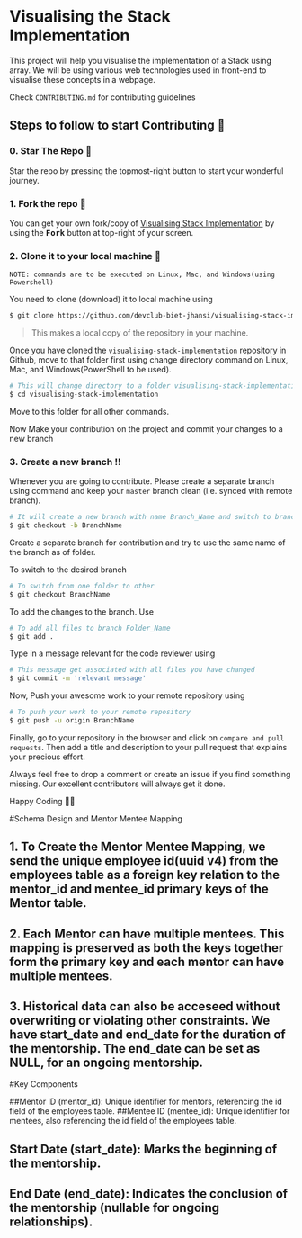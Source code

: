 # Visualising the Stack Implementation
This project will help you visualise the implementation of a Stack using array. We will be using various web technologies used in front-end to visualise these concepts in a webpage.

Check ``CONTRIBUTING.md`` for contributing guidelines


## Steps to follow to start Contributing :scroll:

### 0. Star The Repo :star2:

Star the repo by pressing the topmost-right button to start your wonderful journey.


### 1. Fork the repo :fork_and_knife:

You can get your own fork/copy of <a href="https://github.com/devclub-biet-jhansi/visualising-stack-implementation">Visualising Stack Implementation</a> by using the <kbd><b>Fork</b></kbd> button at top-right of your screen.


### 2. Clone it to your local machine :busts_in_silhouette:

`NOTE: commands are to be executed on Linux, Mac, and Windows(using Powershell)`

You need to clone (download) it to local machine using

```sh
$ git clone https://github.com/devclub-biet-jhansi/visualising-stack-implementation.git
```

> This makes a local copy of the repository in your machine.

Once you have cloned the `visualising-stack-implementation` repository in Github, move to that folder first using change directory command on Linux, Mac, and Windows(PowerShell to be used).

```sh
# This will change directory to a folder visualising-stack-implementation
$ cd visualising-stack-implementation
```

Move to this folder for all other commands.

Now Make your contribution on the project and commit your changes to a new branch

### 3. Create a new branch :bangbang:

Whenever you are going to contribute. Please create a separate branch using command and keep your `master` branch clean (i.e. synced with remote branch).

```sh
# It will create a new branch with name Branch_Name and switch to branch Folder_Name
$ git checkout -b BranchName
```

Create a separate branch for contribution and try to use the same name of the branch as of folder.

To switch to the desired branch

```sh
# To switch from one folder to other
$ git checkout BranchName
```

To add the changes to the branch. Use

```sh
# To add all files to branch Folder_Name
$ git add .
```

Type in a message relevant for the code reviewer using

```sh
# This message get associated with all files you have changed
$ git commit -m 'relevant message'
```

Now, Push your awesome work to your remote repository using

```sh
# To push your work to your remote repository
$ git push -u origin BranchName
```

Finally, go to your repository in the browser and click on `compare and pull requests`.
Then add a title and description to your pull request that explains your precious effort.

Always feel free to drop a comment or create an issue if you find something missing. Our excellent contributors will always get it done.
 
Happy Coding 🎉🎉







#Schema Design and Mentor Mentee Mapping

## 1. To Create the Mentor Mentee Mapping, we send the unique employee id(uuid v4) from the employees table as a foreign key relation to the mentor_id and mentee_id primary keys of the Mentor table. 
## 2. Each Mentor can have multiple mentees. This mapping is preserved as both the keys together form the primary key and each mentor can have multiple mentees.
## 3. Historical data can also be acceseed without overwriting or violating other constraints. We have start_date and end_date for the duration of the mentorship. The end_date can be set as NULL, for an ongoing mentorship.

#Key Components

##Mentor ID (mentor_id): Unique identifier for mentors, referencing the id field of the employees table.
##Mentee ID (mentee_id): Unique identifier for mentees, also referencing the id field of the employees table.
## Start Date (start_date): Marks the beginning of the mentorship.
## End Date (end_date): Indicates the conclusion of the mentorship (nullable for ongoing relationships).

